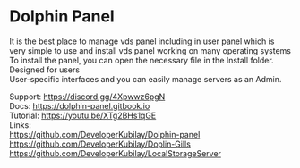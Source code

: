 # Dolphin Panel
It is the best place to manage vds panel including in user panel which is very simple to use and install vds panel working on many operating systems<br>
To install the panel, you can open the necessary file in the Install folder.<br>
Designed for users<br>
User-specific interfaces and you can easily manage servers as an Admin.<br>

Support: https://discord.gg/4Xpwwz6pgN<br>
Docs: https://dolphin-panel.gitbook.io <br>
Tutorial: https://youtu.be/XTg2BHs1qGE <br>
Links:<br>
https://github.com/DeveloperKubilay/Dolphin-panel <br>
https://github.com/DeveloperKubilay/Doplin-Gills <br>
https://github.com/DeveloperKubilay/LocalStorageServer <br>
